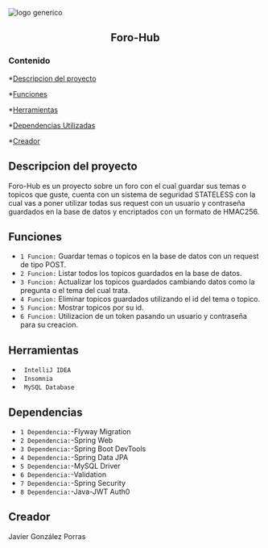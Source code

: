 ![logo generico]()

<h2 align="center">Foro-Hub</h2>

### Contenido
*[Descripcion del proyecto](#descripcion-del-proyecto)

*[Funciones](#funciones)

*[Herramientas](#herramientas)

*[Dependencias Utilizadas](#dependencias)

*[Creador](#creador)



## Descripcion del proyecto
<p>Foro-Hub es un proyecto sobre un foro con el cual guardar sus temas o topicos que guste, cuenta con un sistema de seguridad
STATELESS con la cual vas a poner utilizar todas sus request con un usuario y contraseña guardados en la base de datos y encriptados
con un formato de HMAC256.</p>


## Funciones
* `1 Funcion:` Guardar temas o topicos en la base de datos con un request de tipo POST.
* `2 Funcion:` Listar todos los topicos guardados en la base de datos.
* `3 Funcion:` Actualizar los topicos guardados cambiando datos como la pregunta o el tema del cual trata.
* `4 Funcion:` Eliminar topicos guardados utilizando el id del tema o topico.
* `5 Funcion:` Mostrar topicos por su id.
* `6 Funcion:` Utilizacion de un token pasando un usuario y contraseña para su creacion.


## Herramientas
* ` IntelliJ IDEA`
* ` Insomnia`
* ` MySQL Database`

## Dependencias
* `1 Dependencia:`-Flyway Migration
* `2 Dependencia:`-Spring Web
* `3 Dependencia:`-Spring Boot DevTools
* `4 Dependencia:`-Spring Data JPA
* `5 Dependencia:`-MySQL Driver
* `6 Dependencia:`-Validation
* `7 Dependencia:`-Spring Security
* `8 Dependencia:`-Java-JWT Auth0


## Creador
Javier González Porras

